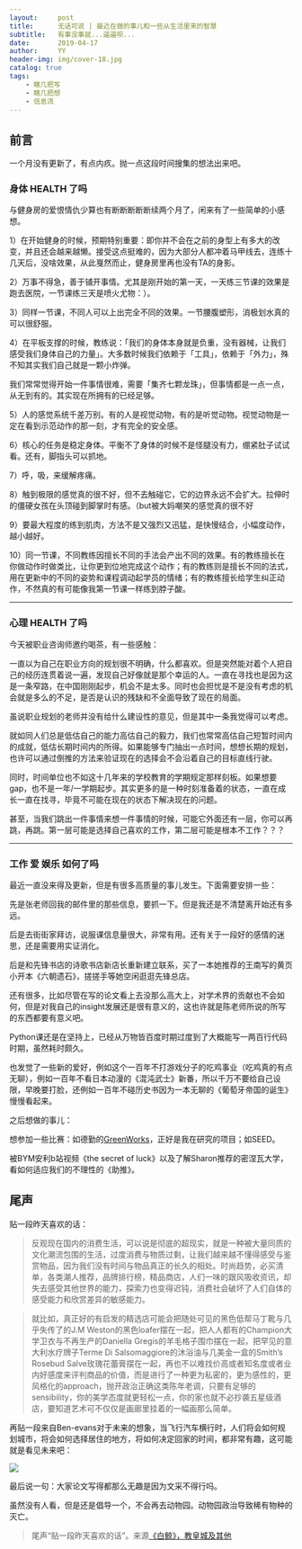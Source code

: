 ```yaml
---
layout:     post
title:      无话可说 | 最近在做的事儿和一些从生活里来的智慧
subtitle:   有事没事就...逼逼呗...
date:       2019-04-17
author:     YY
header-img: img/cover-18.jpg
catalog: true
tags:
    - 瞎几把写
    - 瞎几把想
    - 信息流
---
```


## 前言

一个月没有更新了，有点内疚。抛一点这段时间搜集的想法出来吧。

### 身体 HEALTH 了吗

与健身房的爱恨情仇少算也有断断断断断续两个月了，闲来有了一些简单的小感想。

1）在开始健身的时候，预期特别重要：即你并不会在之前的身型上有多大的改变，并且还会越来越懒。接受这点挺难的，因为大部分人都冲着马甲线去，连练十几天后，没啥效果，从此戛然而止，健身房里再也没有TA的身影。

2）万事不得急，善于铺开事情。尤其是刚开始的第一天，一天练三节课的效果是跑去医院，一节课练三天是喷火尤物：）。

3）同样一节课，不同人可以上出完全不同的效果。一节腰腹塑形，消极划水真的可以很舒服。

4）在平板支撑的时候，教练说：「我们的身体本身就是负重，没有器械，让我们感受我们身体自己的力量」。大多数时候我们依赖于「工具」，依赖于「外力」，殊不知其实我们自己就是一颗小炸弹。

我们常常觉得开始一件事情很难，需要「集齐七颗龙珠」，但事情都是一点一点，从无到有的。其实现在所拥有的已经足够。

5）人的感觉系统千差万别。有的人是视觉动物，有的是听觉动物。视觉动物是一定在看到示范动作的那一刻，才有完全的安全感。

6）核心的任务是稳定身体。平衡不了身体的时候不是怪腿没有力，绷紧肚子试试看。还有，脚指头可以抓地。

7）呼，吸，来缓解疼痛。

8）触到极限的感觉真的很不好，但不去触碰它，它的边界永远不会扩大。拉伸时的僵硬女孩在头顶碰到脚掌时有感。（but被大妈嘲笑的感觉真的很不好

9）要最大程度的练到肌肉，方法不是又强烈又迅猛，是快慢结合，小幅度动作，越小越好。

10）同一节课，不同教练因擅长不同的手法会产出不同的效果。有的教练擅长在你做动作时做类比，让你更到位地完成这个动作；有的教练则是擅长不同的法式，用在更新中的不同的姿势和课程调动起学员的情绪；有的教练擅长给学生纠正动作，不然真的有可能像我第一节课一样练到脖子酸。

----------

### 心理 HEALTH 了吗

今天被职业咨询师邀约喝茶，有一些感触：

一直以为自己在职业方向的规划很不明确，什么都喜欢。但是突然能对着个人把自己的经历连贯着说一遍，发现自己好像就是那个幸运的人。一直在寻找也是因为这是一条窄路，在中国刚刚起步，机会不是太多。同时也会担忧是不是没有考虑的机会就是多么的不足，是否是认识的残缺和不全面导致了现在的局面。

虽说职业规划的老师并没有给什么建设性的意见，但是其中一条我觉得可以考虑。

就如同人们总是低估自己的能力高估自己的毅力，我们也常常高估自己短暂时间内的成就，低估长期时间内的所得。如果能够专门抽出一点时间，想想长期的规划，也许可以通过倒推的方法来验证现在的选择会不会沿着自己的目标直线行驶。

同时，时间单位也不如这十几年来的学校教育的学期规定那样刻板。如果想要gap，也不是一年/一学期起步。其实更多的是一种时刻准备着的状态，一直在成长一直在找寻，毕竟不可能在现在的状态下解决现在的问题。

甚至，当我们跳出一件事情来想一件事情的时候，可能它外面还有一层，你可以再跳，再跳。第一层可能是选择自己喜欢的工作，第二层可能是根本不工作？？？

----------

### 工作 爱 娱乐 如何了吗

最近一直没来得及更新，但是有很多高质量的事儿发生。下面需要安排一些：

先是张老师回我的邮件里的那些信息，要抓一下。但是我还是不清楚离开始还有多远。

后是去街街家拜访，说服课信息量很大，非常有用。还有关于一段好的感情的迷思，还是需要用实证消化。

后是和先锋书店的诗歌书店新店长重新建立联系，买了一本她推荐的王南写的黄页小开本《六朝遗石》，搓搓手等她空闲逛逛先锋总店。

还有很多，比如尽管在写的论文看上去没那么高大上，对学术界的贡献也不会如何，但是对我自己的insight发展还是很有意义的，这也许就是陈老师所说的所写的东西都要有意义吧。

Python课还是在坚持上，已经从万物皆百度时期过度到了大概能写一两百行代码时期，虽然耗时颇久。

也发觉了一些新的爱好，例如这个一百年不打游戏分子的吃鸡事业（吃鸡真的有点无聊），例如一百年不看日本动漫的《混沌武士》新番，所以千万不要给自己设限，早晚要打脸，还例如一百年不碰历史书因为一本无聊的《葡萄牙帝国的诞生》慢慢看起来。

之后想做的事儿：

想参加一些比赛：如德勤的[GreenWorks](https://mp.weixin.qq.com/s?__biz=MzA4MjYwMjk3MA==&mid=2651099451&idx=1&sn=fa4a7852359f08e9a14374f071451289&chksm=84730f8eb30486989a31f5b6379b14b260140df86cd0c6e52a599fcff872ea488791c412160b&mpshare=1&scene=1&srcid=%23rd)，正好是我在研究的项目；如SEED。

被BYM安利b站视频《the secret of luck》以及了解Sharon推荐的密涅瓦大学，看如何适应我们的不理性的《助推》。

## 尾声

贴一段昨天喜欢的话：

> 反观现在国内的消费生活，可以说是彻底的超现实，就是一种被大量同质的文化潮流包围的生活，过度消费与物质过剩，让我们越来越不懂得感受与鉴赏物品，因为我们没有时间与物品真正的长久的相处。时尚趋势，必买清单，各类潮人推荐，品牌排行榜，精品商店，人们一味的跟风吸收资讯，却失去感受其他世界的能力，探索力也变得迟钝，消费社会破坏了人们自体的感受能力和欣赏差异的敏感能力。

> 就比如，真正好的有启发的精选店可能会把随处可见的黑色低帮马丁靴与几乎失传了的J.M Weston的黑色loafer摆在一起，把人人都有的Champion大学卫衣与不再生产的Daniella Gregis的羊毛格子围巾摆在一起，把罕见的意大利水疗牌子Terme Di Salsomaggiore的沐浴油与几美金一盒的Smith’s Rosebud Salve玫瑰花蕾膏摆在一起，再也不以难找价高或者知名度或者业内好感度来评判商品的价值，而是进行了一种更为私密的，更为感性的，更风格化的approach，抛开政治正确这类陈年老调，只要有足够的sensibility，你的美学态度就更轻松一点，你的家也就不必抄袭五星级酒店，要知道艺术可不仅仅是画廊里挂着的一幅画那么简单。

再贴一段来自Ben-evans对于未来的想象，当飞行汽车横行时，人们将会如何规划城市，将会如何选择居住的地方，将如何决定回家的时间，都非常有趣，这可能就是看见未来吧：

![](https://ws2.sinaimg.cn/large/006tNc79ly1g25ts3b256j30tr148q9o.jpg)

最后说一句：大家论文写得都那么无趣是因为文采不得行吗。

虽然没有人看，但是还是倡导一个，不会再去动物园。动物园政治导致稀有物种的灭亡。

> 尾声“贴一段昨天喜欢的话”。来源[《白鲸》，教皇城及其他](https://mp.weixin.qq.com/s/_bB_3Lk_EWeLJdXQRacOtw)


